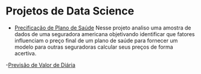 # Projetos de Data Science


- [Precificação de Plano de Saúde](https://github.com/leticiagcsilva/Projetos_DataScience/tree/main/Precificacao_Plano_de_Saude)
Nesse projeto analiso uma amostra de dados de uma seguradora americana objetivando identificar que fatores influenciam o preço final de um plano de saúde para fornecer um modelo para outras seguradoras calcular seus preços de forma acertiva.



-[Previsão de Valor de Diária](https://github.com/leticiagcsilva/Projetos_DataScience/blob/main/Prevendo_custo_di%C3%A1ria.ipynb)
